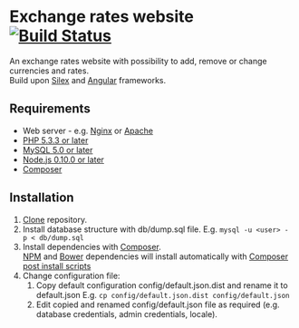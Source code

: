 # Exchange rates website [![Build Status](https://travis-ci.org/dawid-drelichowski/exchange-rates-website.png?branch=master)](https://travis-ci.org/dawid-drelichowski/exchange-rates-website)

An exchange rates website with possibility to add, remove or change currencies and rates.  
Build upon [Silex](http://silex.sensiolabs.org/) and [Angular](https://angularjs.org/) frameworks.

## Requirements

* Web server - e.g. [Nginx](http://nginx.org/) or [Apache](http://httpd.apache.org/)
* [PHP 5.3.3 or later](http://php.net/)
* [MySQL 5.0 or later](https://www.mysql.com/)
* [Node.js 0.10.0 or later](https://nodejs.org/)
* [Composer](https://getcomposer.org/)

## Installation

1. [Clone](https://help.github.com/articles/importing-a-git-repository-using-the-command-line/) repository.
2. Install database structure with db/dump.sql file. E.g. `mysql -u <user> - p < db/dump.sql`
3. Install dependencies with [Composer](https://getcomposer.org/doc/01-basic-usage.md#installing-dependencies).  
   [NPM](https://www.npmjs.com/) and [Bower](http://bower.io/) dependencies will install automatically with [Composer post install scripts](https://getcomposer.org/doc/articles/scripts.md)
4. Change configuration file:
    1. Copy default configuration config/default.json.dist and rename it to default.json E.g. `cp config/default.json.dist config/default.json`
    2. Edit copied and renamed config/default.json file as required (e.g. database credentials, admin credentials, locale). 
